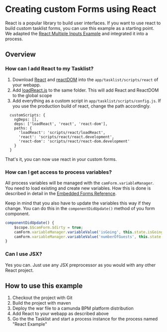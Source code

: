 # Creating custom Forms using React
React is a popular library to build user interfaces. If you want to use react to build custom tasklist forms, you can use this example as a starting point. We adapted the [React Multiple Inputs Example](https://reactjs.org/docs/forms.html#handling-multiple-inputs) and integrated it into a process.

## Overview
### How can I add React to my Tasklist?
  1. Download [React](https://unpkg.com/react/umd/) and [reactDOM](https://unpkg.com/react-dom/umd/) into the `app/tasklist/scripts/react` of your webapp.
  2. Add [loadReact.js](config/react/loadReact.js) to the same folder. This will add React and ReactDOM to the global scope
  3. Add everything as a custom script in `app/tasklist/scripts/config.js`. If you use the production build of react, change the path accordingly.
  ```
    customScripts: {
      ngDeps: [],
      deps: ['loadReact', 'react', 'react-dom'],
      paths: {
        'loadReact': 'scripts/react/loadReact',
        'react': 'scripts/react/react.development',
        'react-dom': 'scripts/react/react-dom.development'
      }
    }
  ```
That's it, you can now use react in your custom forms.

### How can I get access to process variables?
All process variables will be managed with the `camForm.variableManager`. You need to load existing and create new variables. How this is done is described in detail in the [Embedded Forms Reference](https://docs.camunda.org/manual/7.10/reference/embedded-forms/javascript/lifecycle/).

Keep in mind that you also have to update the variables this way if they change. You can do this in the `componentDidUpdate()` method of you form component. 

```javascript
componentDidUpdate() {
    $scope.$$camForm.$dirty = true;
    camForm.variableManager.variableValue('isGoing', this.state.isGoing);
    camForm.variableManager.variableValue('numberOfGuests', this.state.numberOfGuests);
}
```

### Can I use JSX?
Yes you can. Just use any JSX preprocessor as you would with any other React project.

## How to use this example
1. Checkout the project with Git
2. Build the project with maven
3. Deploy the war file to a camunda BPM platform distribution
4. Add React to your webapp as described above
5. Go the the Tasklist and start a process instance for the process named "React Example"
